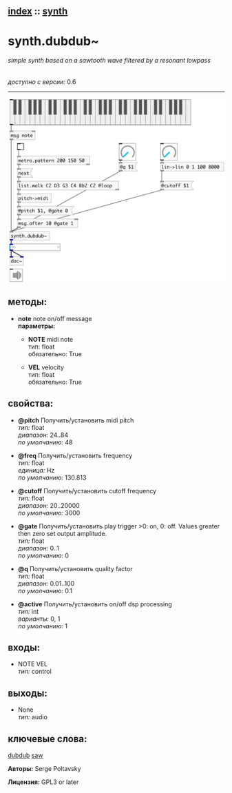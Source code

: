 [index](index.html) :: [synth](category_synth.html)
---

# synth.dubdub~

###### simple synth based on a sawtooth wave filtered by a resonant lowpass

*доступно с версии:* 0.6

---




[![example](../examples/img/synth.dubdub~.jpg)](../examples/pd/synth.dubdub~.pd)





## методы:

* **note**
note on/off message<br>
  __параметры:__
  - **NOTE** midi note<br>
    тип: float <br>
    обязательно: True <br>

  - **VEL** velocity<br>
    тип: float <br>
    обязательно: True <br>




## свойства:

* **@pitch** 
Получить/установить midi pitch<br>
_тип:_ float<br>
_диапазон:_ 24..84<br>
_по умолчанию:_ 48<br>

* **@freq** 
Получить/установить frequency<br>
_тип:_ float<br>
_единица:_ Hz<br>
_по умолчанию:_ 130.813<br>

* **@cutoff** 
Получить/установить cutoff frequency<br>
_тип:_ float<br>
_диапазон:_ 20..20000<br>
_по умолчанию:_ 3000<br>

* **@gate** 
Получить/установить play trigger &gt;0: on, 0: off. Values greater then zero set output amplitude.<br>
_тип:_ float<br>
_диапазон:_ 0..1<br>
_по умолчанию:_ 0<br>

* **@q** 
Получить/установить quality factor<br>
_тип:_ float<br>
_диапазон:_ 0.01..100<br>
_по умолчанию:_ 0.1<br>

* **@active** 
Получить/установить on/off dsp processing<br>
_тип:_ int<br>
_варианты:_ 0, 1<br>
_по умолчанию:_ 1<br>



## входы:

* NOTE VEL<br>
_тип:_ control



## выходы:

* None<br>
_тип:_ audio



## ключевые слова:

[dubdub](keywords/dubdub.html)
[saw](keywords/saw.html)






**Авторы:** Serge Poltavsky




**Лицензия:** GPL3 or later





